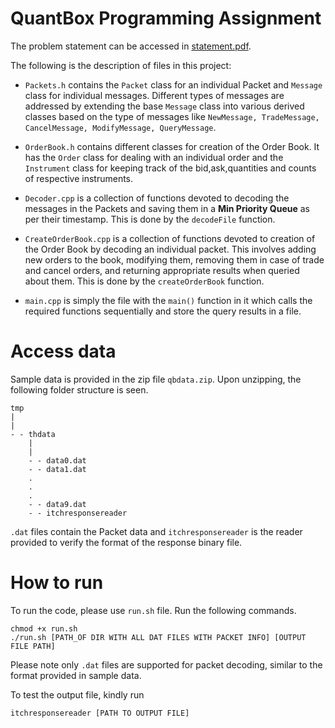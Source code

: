 # QuantBox Programming Assignment

The problem statement can be accessed in [statement.pdf](./statement.pdf).

The following is the description of files in this project:

* ```Packets.h``` contains the ```Packet``` class for an individual Packet and ```Message``` class for individual messages. Different types of messages are addressed by extending the base ```Message``` class into various derived classes based on the type of messages like ```NewMessage, TradeMessage, CancelMessage, ModifyMessage, QueryMessage```.

* ```OrderBook.h``` contains different classes for creation of the Order Book. It has the ```Order``` class for dealing with an individual order and the ```Instrument``` class for keeping track of the bid,ask,quantities and counts of respective instruments.

* ```Decoder.cpp``` is a collection of functions devoted to decoding the messages in the Packets and saving them in a **Min Priority Queue** as per their timestamp. This is done by the ```decodeFile``` function.

* ```CreateOrderBook.cpp``` is a collection of functions devoted to creation of the Order Book by decoding an individual packet. This involves adding new orders to the book, modifying them, removing them in case of trade and cancel orders, and returning appropriate results when queried about them. This is done by the ```createOrderBook``` function.

* ```main.cpp``` is simply the file with the ```main()``` function in it which calls the required functions sequentially and store the query results in a file.

# Access data

Sample data is provided in the zip file ```qbdata.zip```. Upon unzipping, the following folder structure is seen.

```
tmp
|
|
- - thdata
    |
    |
    - - data0.dat
    - - data1.dat
    .
    .
    .
    - - data9.dat
    - - itchresponsereader
```

```.dat``` files contain the Packet data and ```itchresponsereader``` is the reader provided to verify the format of the response binary file.

# How to run
To run the code, please use ```run.sh``` file.
Run the following commands.

```
chmod +x run.sh
./run.sh [PATH_OF DIR WITH ALL DAT FILES WITH PACKET INFO] [OUTPUT FILE PATH]
```
Please note only ```.dat``` files are supported for packet decoding, similar to the format provided in sample data.

To test the output file, kindly run
```
itchresponsereader [PATH TO OUTPUT FILE]
```
